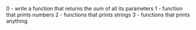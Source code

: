 0 - write a function that returns the sum of all its parameters
1 - function that prints numbers
2 - functions that prints strings
3 - functions that prints anything
